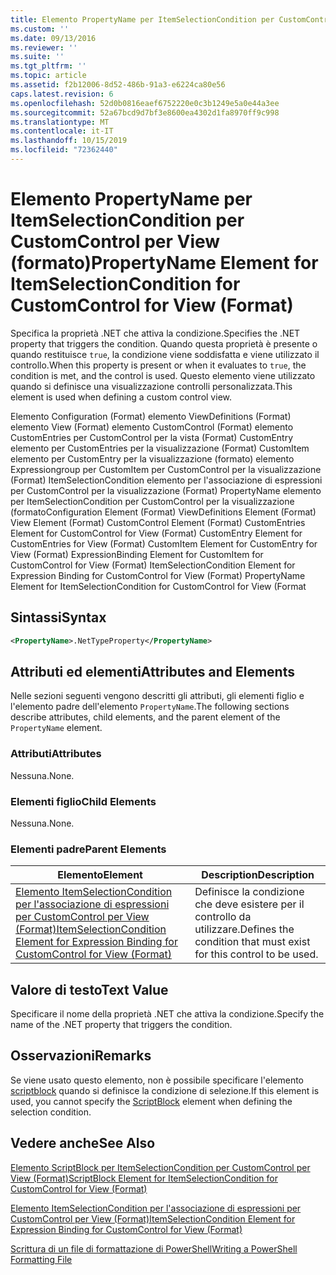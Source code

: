 ```yaml
---
title: Elemento PropertyName per ItemSelectionCondition per CustomControl per View (Format) | Microsoft Docs
ms.custom: ''
ms.date: 09/13/2016
ms.reviewer: ''
ms.suite: ''
ms.tgt_pltfrm: ''
ms.topic: article
ms.assetid: f2b12006-8d52-486b-91a3-e6224ca80e56
caps.latest.revision: 6
ms.openlocfilehash: 52d0b0816eaef6752220e0c3b1249e5a0e44a3ee
ms.sourcegitcommit: 52a67bcd9d7bf3e8600ea4302d1fa8970ff9c998
ms.translationtype: MT
ms.contentlocale: it-IT
ms.lasthandoff: 10/15/2019
ms.locfileid: "72362440"
---
```

# <a name="propertyname-element-for-itemselectioncondition-for-customcontrol-for-view-format"></a><span data-ttu-id="f545d-102">Elemento PropertyName per ItemSelectionCondition per CustomControl per View (formato)</span><span class="sxs-lookup"><span data-stu-id="f545d-102">PropertyName Element for ItemSelectionCondition for CustomControl for View (Format)</span></span>

<span data-ttu-id="f545d-103">Specifica la proprietà .NET che attiva la condizione.</span><span class="sxs-lookup"><span data-stu-id="f545d-103">Specifies the .NET property that triggers the condition.</span></span> <span data-ttu-id="f545d-104">Quando questa proprietà è presente o quando restituisce `true`, la condizione viene soddisfatta e viene utilizzato il controllo.</span><span class="sxs-lookup"><span data-stu-id="f545d-104">When this property is present or when it evaluates to `true`, the condition is met, and the control is used.</span></span> <span data-ttu-id="f545d-105">Questo elemento viene utilizzato quando si definisce una visualizzazione controlli personalizzata.</span><span class="sxs-lookup"><span data-stu-id="f545d-105">This element is used when defining a custom control view.</span></span>

<span data-ttu-id="f545d-106">Elemento Configuration (Format) elemento ViewDefinitions (Format) elemento View (Format) elemento CustomControl (Format) elemento CustomEntries per CustomControl per la vista (Format) CustomEntry elemento per CustomEntries per la visualizzazione (Format) CustomItem elemento per CustomEntry per la visualizzazione (formato) elemento Expressiongroup per CustomItem per CustomControl per la visualizzazione (Format) ItemSelectionCondition elemento per l'associazione di espressioni per CustomControl per la visualizzazione (Format) PropertyName elemento per ItemSelectionCondition per CustomControl per la visualizzazione (formato</span><span class="sxs-lookup"><span data-stu-id="f545d-106">Configuration Element (Format) ViewDefinitions Element (Format) View Element (Format) CustomControl Element (Format) CustomEntries Element for CustomControl for View (Format) CustomEntry Element for CustomEntries for View (Format) CustomItem Element for CustomEntry for View (Format) ExpressionBinding Element for CustomItem for CustomControl for View (Format) ItemSelectionCondition Element for Expression Binding for CustomControl for View (Format) PropertyName Element for ItemSelectionCondition for CustomControl for View (Format</span></span>

## <a name="syntax"></a><span data-ttu-id="f545d-107">Sintassi</span><span class="sxs-lookup"><span data-stu-id="f545d-107">Syntax</span></span>

```xml
<PropertyName>.NetTypeProperty</PropertyName>
```

## <a name="attributes-and-elements"></a><span data-ttu-id="f545d-108">Attributi ed elementi</span><span class="sxs-lookup"><span data-stu-id="f545d-108">Attributes and Elements</span></span>

<span data-ttu-id="f545d-109">Nelle sezioni seguenti vengono descritti gli attributi, gli elementi figlio e l'elemento padre dell'elemento `PropertyName`.</span><span class="sxs-lookup"><span data-stu-id="f545d-109">The following sections describe attributes, child elements, and the parent element of the `PropertyName` element.</span></span>

### <a name="attributes"></a><span data-ttu-id="f545d-110">Attributi</span><span class="sxs-lookup"><span data-stu-id="f545d-110">Attributes</span></span>

<span data-ttu-id="f545d-111">Nessuna.</span><span class="sxs-lookup"><span data-stu-id="f545d-111">None.</span></span>

### <a name="child-elements"></a><span data-ttu-id="f545d-112">Elementi figlio</span><span class="sxs-lookup"><span data-stu-id="f545d-112">Child Elements</span></span>

<span data-ttu-id="f545d-113">Nessuna.</span><span class="sxs-lookup"><span data-stu-id="f545d-113">None.</span></span>

### <a name="parent-elements"></a><span data-ttu-id="f545d-114">Elementi padre</span><span class="sxs-lookup"><span data-stu-id="f545d-114">Parent Elements</span></span>

|<span data-ttu-id="f545d-115">Elemento</span><span class="sxs-lookup"><span data-stu-id="f545d-115">Element</span></span>|<span data-ttu-id="f545d-116">Description</span><span class="sxs-lookup"><span data-stu-id="f545d-116">Description</span></span>|
|-------------|-----------------|
|[<span data-ttu-id="f545d-117">Elemento ItemSelectionCondition per l'associazione di espressioni per CustomControl per View (Format)</span><span class="sxs-lookup"><span data-stu-id="f545d-117">ItemSelectionCondition Element for Expression Binding for CustomControl for View (Format)</span></span>](./itemselectioncondition-element-for-expressionbinding-for-customcontrol-format.md)|<span data-ttu-id="f545d-118">Definisce la condizione che deve esistere per il controllo da utilizzare.</span><span class="sxs-lookup"><span data-stu-id="f545d-118">Defines the condition that must exist for this control to be used.</span></span>|

## <a name="text-value"></a><span data-ttu-id="f545d-119">Valore di testo</span><span class="sxs-lookup"><span data-stu-id="f545d-119">Text Value</span></span>

<span data-ttu-id="f545d-120">Specificare il nome della proprietà .NET che attiva la condizione.</span><span class="sxs-lookup"><span data-stu-id="f545d-120">Specify the name of the .NET property that triggers the condition.</span></span>

## <a name="remarks"></a><span data-ttu-id="f545d-121">Osservazioni</span><span class="sxs-lookup"><span data-stu-id="f545d-121">Remarks</span></span>

<span data-ttu-id="f545d-122">Se viene usato questo elemento, non è possibile specificare l'elemento [scriptblock](./scriptblock-element-for-itemselectioncondition-for-customcontrol-for-view-format.md) quando si definisce la condizione di selezione.</span><span class="sxs-lookup"><span data-stu-id="f545d-122">If this element is used, you cannot specify the [ScriptBlock](./scriptblock-element-for-itemselectioncondition-for-customcontrol-for-view-format.md) element when defining the selection condition.</span></span>

## <a name="see-also"></a><span data-ttu-id="f545d-123">Vedere anche</span><span class="sxs-lookup"><span data-stu-id="f545d-123">See Also</span></span>

[<span data-ttu-id="f545d-124">Elemento ScriptBlock per ItemSelectionCondition per CustomControl per View (Format)</span><span class="sxs-lookup"><span data-stu-id="f545d-124">ScriptBlock Element for ItemSelectionCondition for CustomControl for View (Format)</span></span>](./scriptblock-element-for-itemselectioncondition-for-customcontrol-for-view-format.md)

[<span data-ttu-id="f545d-125">Elemento ItemSelectionCondition per l'associazione di espressioni per CustomControl per View (Format)</span><span class="sxs-lookup"><span data-stu-id="f545d-125">ItemSelectionCondition Element for Expression Binding for CustomControl for View (Format)</span></span>](./itemselectioncondition-element-for-expressionbinding-for-customcontrol-format.md)

[<span data-ttu-id="f545d-126">Scrittura di un file di formattazione di PowerShell</span><span class="sxs-lookup"><span data-stu-id="f545d-126">Writing a PowerShell Formatting File</span></span>](./writing-a-powershell-formatting-file.md)
